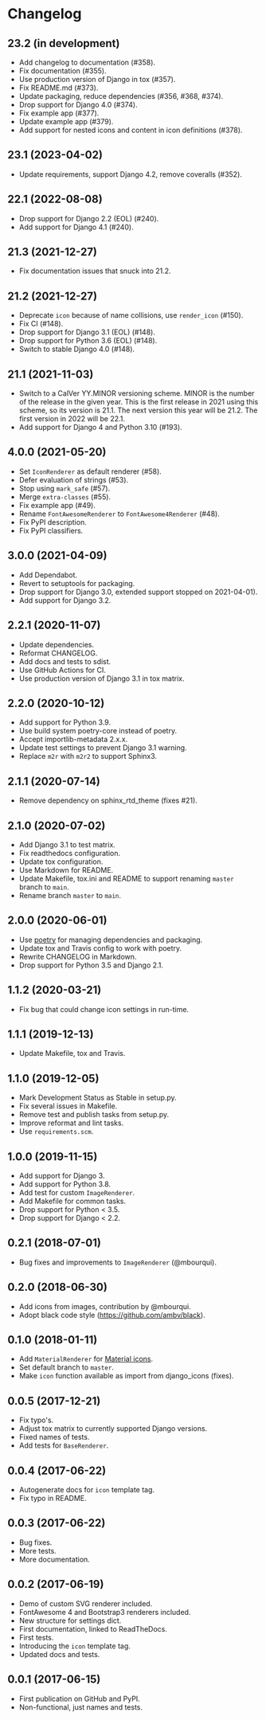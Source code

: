 # Changelog

## 23.2 (in development)

- Add changelog to documentation (#358).
- Fix documentation (#355).
- Use production version of Django in tox (#357).
- Fix README.md (#373).
- Update packaging, reduce dependencies (#356, #368, #374).
- Drop support for Django 4.0 (#374).
- Fix example app (#377).
- Update example app (#379).
- Add support for nested icons and content in icon definitions (#378).

## 23.1 (2023-04-02)

- Update requirements, support Django 4.2, remove coveralls (#352).

## 22.1 (2022-08-08)

- Drop support for Django 2.2 (EOL) (#240).
- Add support for Django 4.1 (#240).

## 21.3 (2021-12-27)

- Fix documentation issues that snuck into 21.2.

## 21.2 (2021-12-27)

- Deprecate `icon` because of name collisions, use `render_icon` (#150).
- Fix CI (#148).
- Drop support for Django 3.1 (EOL) (#148).
- Drop support for Python 3.6 (EOL) (#148).
- Switch to stable Django 4.0 (#148).

## 21.1 (2021-11-03)

- Switch to a CalVer YY.MINOR versioning scheme. MINOR is the number of the release in the given year. This is the first release in 2021 using this scheme, so its version is 21.1. The next version this year will be 21.2. The first version in 2022 will be 22.1.
- Add support for Django 4 and Python 3.10 (#193).
## 4.0.0 (2021-05-20)

- Set `IconRenderer` as default renderer (#58).
- Defer evaluation of strings (#53).
- Stop using `mark_safe` (#57).
- Merge `extra-classes` (#55).
- Fix example app (#49).
- Rename `FontAwesomeRenderer` to `FontAwesome4Renderer` (#48).
- Fix PyPI description.
- Fix PyPI classifiers.

## 3.0.0 (2021-04-09)

- Add Dependabot.
- Revert to setuptools for packaging.
- Drop support for Django 3.0, extended support stopped on 2021-04-01).
- Add support for Django 3.2.

## 2.2.1 (2020-11-07)

- Update dependencies.
- Reformat CHANGELOG.
- Add docs and tests to sdist.
- Use GitHub Actions for CI.
- Use production version of Django 3.1 in tox matrix.

## 2.2.0 (2020-10-12)

- Add support for Python 3.9.
- Use build system poetry-core instead of poetry.
- Accept importlib-metadata 2.x.x.
- Update test settings to prevent Django 3.1 warning.
- Replace `m2r` with `m2r2` to support Sphinx3.

## 2.1.1 (2020-07-14)

- Remove dependency on sphinx_rtd_theme (fixes #21).

## 2.1.0 (2020-07-02)

- Add Django 3.1 to test matrix.
- Fix readthedocs configuration.
- Update tox configuration.
- Use Markdown for README.
- Update Makefile, tox.ini and README to support renaming `master` branch to `main`.
- Rename branch `master` to `main`.

## 2.0.0 (2020-06-01)

- Use [poetry](https://python-poetry.org) for managing dependencies and packaging.
- Update tox and Travis config to work with poetry.
- Rewrite CHANGELOG in Markdown.
- Drop support for Python 3.5 and Django 2.1.

## 1.1.2 (2020-03-21)

- Fix bug that could change icon settings in run-time.

## 1.1.1 (2019-12-13)

- Update Makefile, tox and Travis.

## 1.1.0 (2019-12-05)

- Mark Development Status as Stable in setup.py.
- Fix several issues in Makefile.
- Remove test and publish tasks from setup.py.
- Improve reformat and lint tasks.
- Use `requirements.scm`.

## 1.0.0 (2019-11-15)

- Add support for Django 3.
- Add support for Python 3.8.
- Add test for custom ``ImageRenderer``.
- Add Makefile for common tasks.
- Drop support for Python < 3.5.
- Drop support for Django < 2.2.

## 0.2.1 (2018-07-01)

- Bug fixes and improvements to ``ImageRenderer`` (@mbourqui).

## 0.2.0 (2018-06-30)

- Add icons from images, contribution by @mbourqui.
- Adopt black code style (https://github.com/ambv/black).

## 0.1.0 (2018-01-11)

- Add ``MaterialRenderer`` for [Material icons](http://google.github.io/material-design-icons/).
- Set default branch to `master`.
- Make ``icon`` function available as import from django_icons (fixes).

## 0.0.5 (2017-12-21)

- Fix typo's.
- Adjust tox matrix to currently supported Django versions.
- Fixed names of tests.
- Add tests for ``BaseRenderer``.

## 0.0.4 (2017-06-22)

- Autogenerate docs for ``icon`` template tag.
- Fix typo in README.

## 0.0.3 (2017-06-22)

- Bug fixes.
- More tests.
- More documentation.

## 0.0.2 (2017-06-19)

- Demo of custom SVG renderer included.
- FontAwesome 4 and Bootstrap3 renderers included.
- New structure for settings dict.
- First documentation, linked to ReadTheDocs.
- First tests.
- Introducing the ``icon`` template tag.
- Updated docs and tests.

## 0.0.1 (2017-06-15)

- First publication on GitHub and PyPI.
- Non-functional, just names and tests.
